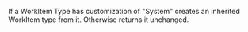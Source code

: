 If a WorkItem Type has customization of "System" creates an inherited WorkItem type from it. Otherwise returns it unchanged.